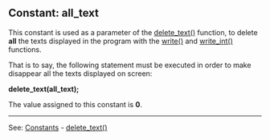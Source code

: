 Constant: **all_text**
---------------------------------------


This constant is used as a parameter of the [delete_text()](delete_text().md) function,
to delete **all** the texts displayed in the program with the [write()](write().md) and [write_int()](write_int().md) functions.

That is to say, the following statement must be executed in order to make disappear all the texts displayed on screen:

  **delete_text(all_text);**

The value assigned to this constant is **0**.

---------------------------------------
See: [Constants](constants_predefined.md) - [delete_text()](delete_text().md)

